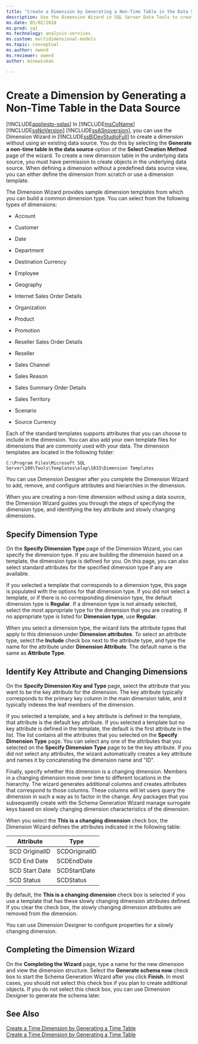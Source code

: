 ```yaml
---
title: "Create a Dimension by Generating a Non-Time Table in the Data Source | Microsoft Docs"
description: Use the Dimension Wizard in SQL Server Data Tools to create a dimension without using an existing data source.
ms.date: 05/02/2018
ms.prod: sql
ms.technology: analysis-services
ms.custom: multidimensional-models
ms.topic: conceptual
ms.author: owend
ms.reviewer: owend
author: minewiskan

---
```

# Create a Dimension by Generating a Non-Time Table in the Data Source
[!INCLUDE[appliesto-sqlas](../includes/appliesto-sqlas.md)]
  In [!INCLUDE[msCoName](../includes/msconame-md.md)] [!INCLUDE[ssNoVersion](../includes/ssnoversion-md.md)] [!INCLUDE[ssASnoversion](../includes/ssasnoversion-md.md)], you can use the Dimension Wizard in [!INCLUDE[ssBIDevStudioFull](../includes/ssbidevstudiofull-md.md)] to create a dimension without using an existing data source. You do this by selecting the **Generate a non-time table in the data source** option of the **Select Creation Method** page of the wizard. To create a new dimension table in the underlying data source, you must have permission to create objects in the underlying data source. When defining a dimension without a predefined data source view, you can either define the dimension from scratch or use a dimension template.  
  
 The Dimension Wizard provides sample dimension templates from which you can build a common dimension type. You can select from the following types of dimensions:  
  
-   Account  
  
-   Customer  
  
-   Date  
  
-   Department  
  
-   Destination Currency  
  
-   Employee  
  
-   Geography  
  
-   Internet Sales Order Details  
  
-   Organization  
  
-   Product  
  
-   Promotion  
  
-   Reseller Sales Order Details  
  
-   Reseller  
  
-   Sales Channel  
  
-   Sales Reason  
  
-   Sales Summary Order Details  
  
-   Sales Territory  
  
-   Scenario  
  
-   Source Currency  
  
 Each of the standard templates supports attributes that you can choose to include in the dimension. You can also add your own template files for dimensions that are commonly used with your data. The dimension templates are located in the following folder:  
  
 `C:\Program Files\Microsoft SQL Server\100\Tools\Templates\olap\1033\Dimension Templates`  
  
 You can use Dimension Designer after you complete the Dimension Wizard to add, remove, and configure attributes and hierarchies in the dimension.  
  
 When you are creating a non-time dimension without using a data source, the Dimension Wizard guides you through the steps of specifying the dimension type, and identifying the key attribute and slowly changing dimensions.  
  
## Specify Dimension Type  
 On the **Specify Dimension Type** page of the Dimension Wizard, you can specify the dimension type. If you are building the dimension based on a template, the dimension type is defined for you. On this page, you can also select standard attributes for the specified dimension type if any are available.  
  
 If you selected a template that corresponds to a dimension type, this page is populated with the options for that dimension type. If you did not select a template, or if there is no corresponding dimension type, the default dimension type is **Regular**. If a dimension type is not already selected, select the most appropriate type for the dimension that you are creating. If no appropriate type is listed for **Dimension type**, use **Regular**.  
  
 When you select a dimension type, the wizard lists the attribute types that apply to this dimension under **Dimension attributes**. To select an attribute type, select the **Include** check box next to the attribute type, and type the name for the attribute under **Dimension Attribute**. The default name is the same as **Attribute Type**.  
  
## Identify Key Attribute and Changing Dimensions  
 On the **Specify Dimension Key and Type** page, select the attribute that you want to be the key attribute for the dimension. The key attribute typically corresponds to the primary key column in the main dimension table, and it typically indexes the leaf members of the dimension.  
  
 If you selected a template, and a key attribute is defined in the template, that attribute is the default key attribute. If you selected a template but no key attribute is defined in the template, the default is the first attribute in the list. The list contains all the attributes that you selected on the **Specify Dimension Type** page. You can select any one of the attributes that you selected on the **Specify Dimension Type** page to be the key attribute. If you did not select any attributes, the wizard automatically creates a key attribute and names it by concatenating the dimension name and "ID".  
  
 Finally, specify whether this dimension is a changing dimension. Members in a changing dimension move over time to different locations in the hierarchy. The wizard generates additional columns and creates attributes that correspond to those columns. These columns will let users query the dimension in such a way as to factor in the change. Any packages that you subsequently create with the Schema Generation Wizard manage surrogate keys based on slowly changing dimension characteristics of the dimension.  
  
 When you select the **This is a changing dimension** check box, the Dimension Wizard defines the attributes indicated in the following table:  
  
|Attribute|Type|  
|---------------|----------|  
|SCD OriginalID|SCDOriginalID|  
|SCD End Date|SCDEndDate|  
|SCD Start Date|SCDStartDate|  
|SCD Status|SCDStatus|  
  
 By default, the **This is a changing dimension** check box is selected if you use a template that has these slowly changing dimension attributes defined. If you clear the check box, the slowly changing dimension attributes are removed from the dimension.  
  
 You can use Dimension Designer to configure properties for a slowly changing dimension.  
  
## Completing the Dimension Wizard  
 On the **Completing the Wizard** page, type a name for the new dimension and view the dimension structure. Select the **Generate schema now** check box to start the Schema Generation Wizard after you click **Finish**. In most cases, you should not select this check box if you plan to create additional objects. If you do not select this check box, you can use Dimension Designer to generate the schema later.  
  
## See Also  
 [Create a Time Dimension by Generating a Time Table](../../analysis-services/multidimensional-models/create-a-time-dimension-by-generating-a-time-table.md)   
 [Create a Time Dimension by Generating a Time Table](../../analysis-services/multidimensional-models/create-a-time-dimension-by-generating-a-time-table.md)  
  
  
